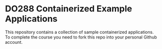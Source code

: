 
# DO288 Containerized Example Applications

This repository contains a collection of sample containerized applications.  To complete the course you need to fork this repo into your personal Github account.
